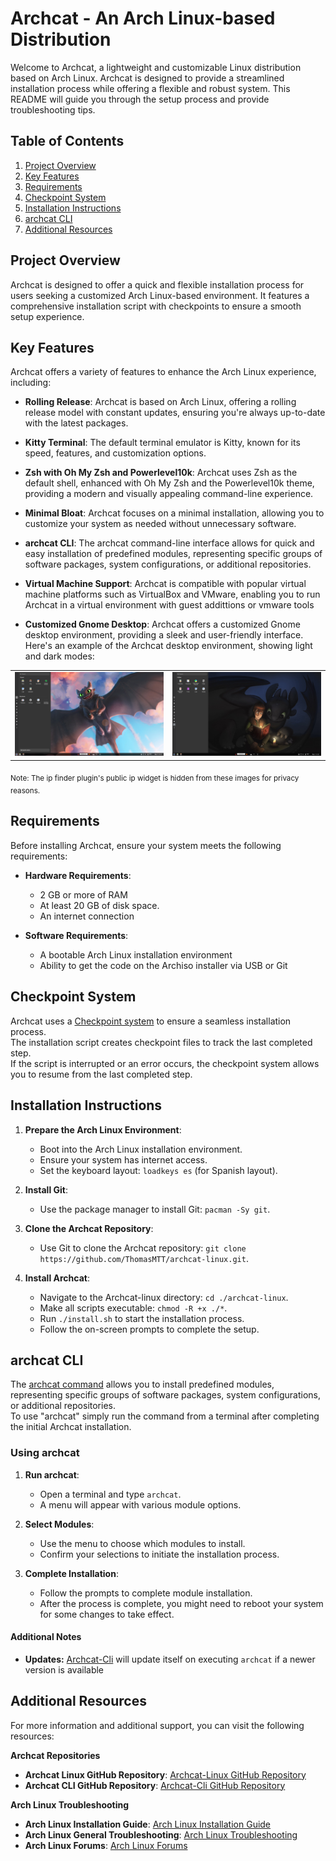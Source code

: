 # Archcat - An Arch Linux-based Distribution
Welcome to Archcat, a lightweight and customizable Linux distribution based on Arch Linux. Archcat is designed to provide a streamlined installation process while offering a flexible and robust system. This README will guide you through the setup process and provide troubleshooting tips.

## Table of Contents
1. [Project Overview](#project-overview)
2. [Key Features](#key-features)
3. [Requirements](#requirements)
4. [Checkpoint System](#checkpoint-system)
5. [Installation Instructions](#installation-instructions)
6. [archcat CLI](#archcat-cli)
7. [Additional Resources](#additional-resources)

## Project Overview
Archcat is designed to offer a quick and flexible installation process for users seeking a customized Arch Linux-based environment. It features a comprehensive installation script with checkpoints to ensure a smooth setup experience.

## Key Features
Archcat offers a variety of features to enhance the Arch Linux experience, including:

- **Rolling Release**: Archcat is based on Arch Linux, offering a rolling release model with constant updates, ensuring you're always up-to-date with the latest packages.
- **Kitty Terminal**: The default terminal emulator is Kitty, known for its speed, features, and customization options.
- **Zsh with Oh My Zsh and Powerlevel10k**: Archcat uses Zsh as the default shell, enhanced with Oh My Zsh and the Powerlevel10k theme, providing a modern and visually appealing command-line experience.

- **Minimal Bloat**: Archcat focuses on a minimal installation, allowing you to customize your system as needed without unnecessary software.
- **archcat CLI**: The archcat command-line interface allows for quick and easy installation of predefined modules, representing specific groups of software packages, system configurations, or additional repositories.
- **Virtual Machine Support**: Archcat is compatible with popular virtual machine platforms such as VirtualBox and VMware, enabling you to run Archcat in a virtual environment with guest addittions or vmware tools

- **Customized Gnome Desktop**: Archcat offers a customized Gnome desktop environment, providing a sleek and user-friendly interface.<br>
Here's an example of the Archcat desktop environment, showing light and dark modes:

<table>
  <tr>
    <td><img src="./images/desktop.png" alt="Archcat Desktop" width="800px"></td>
    <td><img src="./images/desktop-dark.png" alt="Archcat Desktop - Dark Mode" width="800px"></td>
  </tr>
</table>
<sub>Note: The ip finder plugin's public ip widget is hidden from these images for privacy reasons.</sub>

## Requirements
Before installing Archcat, ensure your system meets the following requirements:

- **Hardware Requirements**:
  - 2 GB or more of RAM
  - At least 20 GB of disk space.
  - An internet connection

- **Software Requirements**:
  - A bootable Arch Linux installation environment
  - Ability to get the code on the Archiso installer via USB or Git

## Checkpoint System
Archcat uses a [Checkpoint system](https://github.com/ThomasMTT/checkpoint-sh) to ensure a seamless installation process.<br>
The installation script creates checkpoint files to track the last completed step.<br> 
If the script is interrupted or an error occurs, the checkpoint system allows you to resume from the last completed step.

## Installation Instructions

1. **Prepare the Arch Linux Environment**:
   - Boot into the Arch Linux installation environment.
   - Ensure your system has internet access.
   - Set the keyboard layout: `loadkeys es` (for Spanish layout).

2. **Install Git**:
   - Use the package manager to install Git: `pacman -Sy git`.

3. **Clone the Archcat Repository**:
   - Use Git to clone the Archcat repository: `git clone https://github.com/ThomasMTT/archcat-linux.git`.

4. **Install Archcat**:
   - Navigate to the Archcat-linux directory: `cd ./archcat-linux`.
   - Make all scripts executable: `chmod -R +x ./*`.
   - Run `./install.sh` to start the installation process.
   - Follow the on-screen prompts to complete the setup.

## archcat CLI
The [archcat command](https://github.com/ThomasMTT/archcat-cli) allows you to install predefined modules, representing specific groups of software packages, system configurations, or additional repositories.<br>
To use "archcat" simply run the command from a terminal after completing the initial Archcat installation.

### Using archcat
1. **Run archcat**:
   - Open a terminal and type `archcat`.
   - A menu will appear with various module options.

2. **Select Modules**:
   - Use the menu to choose which modules to install.
   - Confirm your selections to initiate the installation process.

3. **Complete Installation**:
   - Follow the prompts to complete module installation.
   - After the process is complete, you might need to reboot your system for some changes to take effect.

#### Additional Notes
- **Updates:** [Archcat-Cli](https://github.com/ThomasMTT/Archcat-cli) will update itself on executing `archcat` if a newer version is available 

## Additional Resources
For more information and additional support, you can visit the following resources:

**Archcat Repositories**
- **Archcat Linux GitHub Repository**: [Archcat-Linux GitHub Repository](https://github.com/ThomasMTT/archcat-linux)
- **Archcat CLI GitHub Repository**: [Archcat-Cli GitHub Repository](https://github.com/ThomasMTT/Archcat-cli)

**Arch Linux Troubleshooting**
- **Arch Linux Installation Guide**: [Arch Linux Installation Guide](https://wiki.archlinux.org/title/Installation_guide)
- **Arch Linux General Troubleshooting**: [Arch Linux Troubleshooting](https://wiki.archlinux.org/title/Troubleshooting)
- **Arch Linux Forums**: [Arch Linux Forums](https://bbs.archlinux.org/)
